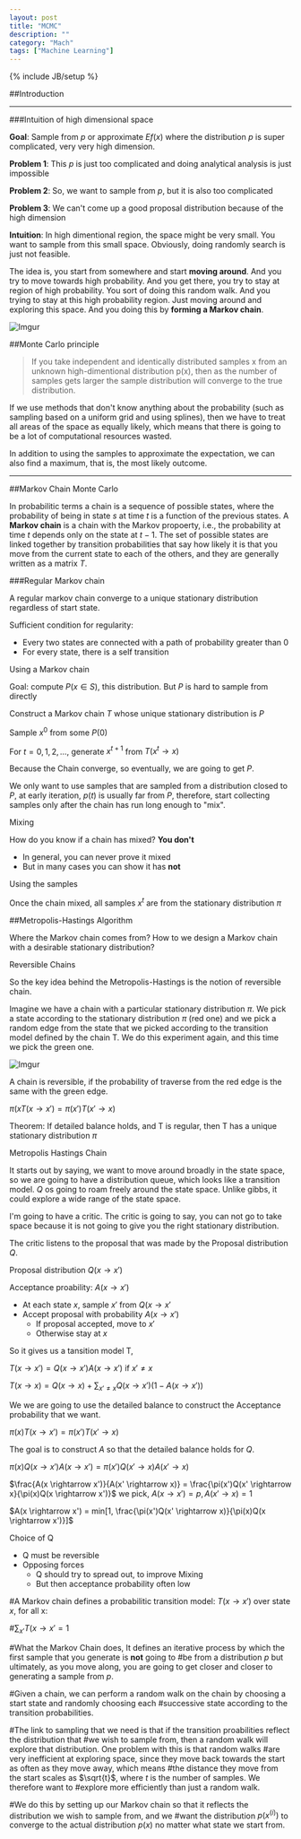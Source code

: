 ```yaml
---
layout: post
title: "MCMC"
description: ""
category: "Mach"
tags: ["Machine Learning"]
---
```

{% include JB/setup %}


<!--more-->

##Introduction

---

###Intuition of high dimensional space

**Goal**: Sample from $p$ or approximate $Ef(x)$ where the distribution $p$
is super complicated, very very high dimension.

**Problem 1**: This $p$ is just too complicated and doing analytical analysis is just impossible

**Problem 2**: So, we want to sample from $p$, but it is also too complicated

**Problem 3**: We can't come up a good proposal distribution because of the high dimension

**Intuition**: In high dimentional region, the space might be very small. You want to sample from 
this small space. Obviously, doing randomly search is just not feasible.

The idea is, you start from somewhere and start **moving around**. And you try to move towards high
probability. And you get there, you try to stay at region of high probability. You sort of doing 
this random walk. And you trying to stay at this high probability region. Just moving around and
exploring this space. And you doing this by **forming a Markov chain**.

![Imgur](http://i.imgur.com/w53jpzt.png)










##Monte Carlo principle

> If you take independent and identically distributed samples x from an unknown high-dimentional distribution p(x),
then as the number of samples gets larger the sample distribution will converge to the true distribution.

If we use methods that don't know anything about the probability (such as sampling based on a uniform grid and 
using splines), then we have to treat all areas of the space as equally likely, which means that there is going 
to be a lot of computational resources wasted.

In addition to using the samples to approximate the expectation, we can also find a maximum, that is, the most 
likely outcome.

---

##Markov Chain Monte Carlo

In probabilitic terms a chain is a sequence of possible states, where the probability of being in state $s$
 at time $t$ is a function of the previous states. A **Markov chain** is a chain with the Markov propoerty, 
i.e., the probability at time $t$ depends only on the state at $t - 1$. The set of possible states are linked
together by transition probabilities that say how likely it is that you move from the current state to each 
of the others, and they are generally written as a matrix $T$. 


###Regular Markov chain 

A regular markov chain converge to a unique stationary distribution regardless of start state. 

Sufficient condition for regularity:

- Every two states are connected with a path of probability greater than 0
- For every state, there is a self transition

Using a Markov chain 

Goal: compute $P(x \in S)$, this distribution. But $P$ is hard to sample from directly

Construct a Markov chain $T$ whose unique stationary distribution is $P$

Sample $x^0$ from some $P(0)$

For $t = 0, 1, 2, \dots$, generate $x^{t+1}$ from $T(x^t \rightarrow x)$

Because the Chain converge, so eventually, we are going to get $P$.

We only want to use samples that are sampled from a distribution closed to $P$, at early iteration, $p(t)$ is usually far from $P$, therefore, start collecting samples only after 
the chain has run long enough to "mix".

Mixing

How do you know if a chain has mixed? **You don't**

- In general, you can never prove it mixed 
- But in many cases you can show it has **not**

Using the samples 

Once the chain mixed, all samples $x^t$ are from the stationary
distribution $\pi$

##Metropolis-Hastings Algorithm

Where the Markov chain comes from?
How to we design a Markov chain with a desirable stationary
distribution?

Reversible Chains

So the key idea behind the Metropolis-Hastings is the notion
of reversible chain. 

Imagine we have a chain with a particular 
stationary distribution $\pi$. We pick a state according to the 
stationary distribution $\pi$ (red one) and we pick a random 
edge from the state that we picked according to the transition 
model defined by the chain T. We do this experiment 
again, and this time we pick the green one.

![Imgur](http://i.imgur.com/IMlkFZL.png)

A chain is reversible, if the probability of traverse from 
the red edge is the same with the green edge.

$\pi(xT(x \rightarrow x') = \pi(x')T(x' \rightarrow x)$

Theorem: If detailed balance holds, and T is regular, then 
T has a unique stationary distribution $\pi$


Metropolis Hastings Chain 

It starts out by saying, we want to move around broadly in 
the state space, so we are going to have a distribution queue,
which looks like a transition model. $Q$ os going to roam
freely around the state space. Unlike gibbs, it could explore 
a wide range of the state space. 

I'm going to have a critic. The critic is going to say, you 
can not go to take space because it is not going to give you 
the right stationary distribution.

The critic listens to the proposal that was made by the Proposal
distribution $Q$. 

Proposal distribution $Q(x \rightarrow x')$ 

Acceptance proability: $A(x \rightarrow x')$


- At each state $x$, sample $x'$ from $Q(x \rightarrow x'$
- Accept proposal with probability $A(x \rightarrow x')$
  + If proposal accepted, move to $x'$
  + Otherwise stay at $x$

So it gives us a tansition model T,

$T(x \rightarrow x') = Q(x \rightarrow x')A(x \rightarrow x')$
if $x' \neq x$

$T(x \rightarrow x) = Q(x \rightarrow x) + \displaystyle\sum_{x' \neq x}Q(x \rightarrow x')(1 - A(x \rightarrow x'))$

We we are going to use the detailed balance to construct the 
Acceptance probability that we want. 

$\pi(x)T(x \rightarrow x') = \pi(x')T(x' \rightarrow x)$

The goal is to construct $A$ so that the detailed balance
holds for $Q$.

$\pi(x)Q(x \rightarrow x')A(x \rightarrow x') = \pi(x')Q(x' \rightarrow x)A(x' \rightarrow x)$

$\frac{A(x \rightarrow x')}{A(x' \rightarrow x)} = \frac{\pi(x')Q(x' \rightarrow x}{\pi(x)Q(x \rightarrow x')}$
we pick, $A(x \rightarrow x') = p, A(x' \rightarrow x) = 1$

$A(x \rightarrow x') = min[1, \frac{\pi(x')Q(x' \rightarrow x)}{\pi(x)Q(x \rightarrow x')}]$

Choice of Q

+ Q must be reversible 
+ Opposing forces
  - Q should try to spread out, to improve Mixing
  - But then acceptance probability often low 

#A Markov chain defines a probabilitic transition model: $T(x \rightarrow x')$ over state $x$, for all x:

#$\displaystyle\sum_{x'} T(x \rightarrow x' = 1$

#What the Markov Chain does, It defines an iterative process by which the first sample that you generate is **not** going to 
#be from a distribution $p$ but ultimately, as you move along, you are going to get closer and closer to generating a sample from $p$.

#Given a chain, we can perform a random walk on the chain by choosing a start state and randomly choosing each 
#successive state according to the transition probabilities. 

#The link to sampling that we need is that if the transition proabilities reflect the distribution that 
#we wish to sample from, then a random walk will explore that distribution. One problem with this is that random walks
#are very inefficient at exploring space, since they move back towards the start as often as they move away, which means
#the distance they move from the start scales as $\sqrt{t}$, where $t$ is the number of samples. We therefore want to 
#explore more efficiently than just a random walk.

#We do this by setting up our Markov chain so that it reflects the distribution we wish to sample from, and we 
#want the distribution $p(x^{(i)})$ to converge to the actual distribution $p(x)$ no matter what state we start from.



